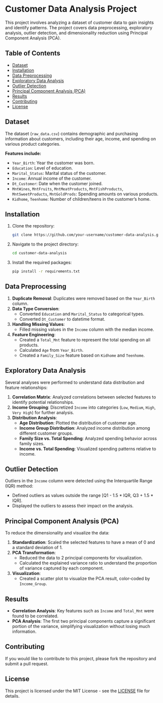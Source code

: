 # Customer Data Analysis Project

This project involves analyzing a dataset of customer data to gain insights and identify patterns. The project covers data preprocessing, exploratory analysis, outlier detection, and dimensionality reduction using Principal Component Analysis (PCA).

## Table of Contents
- [Dataset](#dataset)
- [Installation](#installation)
- [Data Preprocessing](#data-preprocessing)
- [Exploratory Data Analysis](#exploratory-data-analysis)
- [Outlier Detection](#outlier-detection)
- [Principal Component Analysis (PCA)](#principal-component-analysis-pca)
- [Results](#results)
- [Contributing](#contributing)
- [License](#license)

## Dataset
The dataset (`raw_data.csv`) contains demographic and purchasing information about customers, including their age, income, and spending on various product categories.

**Features include:**
- `Year_Birth`: Year the customer was born.
- `Education`: Level of education.
- `Marital_Status`: Marital status of the customer.
- `Income`: Annual income of the customer.
- `Dt_Customer`: Date when the customer joined.
- `MntWines`, `MntFruits`, `MntMeatProducts`, `MntFishProducts`, `MntSweetProducts`, `MntGoldProds`: Spending amounts on various products.
- `Kidhome`, `Teenhome`: Number of children/teens in the customer’s home.

## Installation

1. Clone the repository:
    ```bash
    git clone https://github.com/your-username/customer-data-analysis.git
    ```
2. Navigate to the project directory:
    ```bash
    cd customer-data-analysis
    ```
3. Install the required packages:
    ```bash
    pip install -r requirements.txt
    ```

## Data Preprocessing

1. **Duplicate Removal**: Duplicates were removed based on the `Year_Birth` column.
2. **Data Type Conversion**:
   - Converted `Education` and `Marital_Status` to categorical types.
   - Converted `Dt_Customer` to datetime format.
3. **Handling Missing Values**:
   - Filled missing values in the `Income` column with the median income.
4. **Feature Engineering**:
   - Created a `Total_Mnt` feature to represent the total spending on all products.
   - Calculated `Age` from `Year_Birth`.
   - Created a `Family_Size` feature based on `Kidhome` and `Teenhome`.

## Exploratory Data Analysis

Several analyses were performed to understand data distribution and feature relationships:

1. **Correlation Matrix**: Analyzed correlations between selected features to identify potential relationships.
2. **Income Grouping**: Discretized `Income` into categories (`Low`, `Medium`, `High`, `Very High`) for further analysis.
3. **Distribution Analysis**:
   - **Age Distribution**: Plotted the distribution of customer age.
   - **Income Group Distribution**: Analyzed income distribution among different customer groups.
   - **Family Size vs. Total Spending**: Analyzed spending behavior across family sizes.
   - **Income vs. Total Spending**: Visualized spending patterns relative to income.

## Outlier Detection

Outliers in the `Income` column were detected using the Interquartile Range (IQR) method:
- Defined outliers as values outside the range [Q1 - 1.5 * IQR, Q3 + 1.5 * IQR].
- Displayed the outliers to assess their impact on the analysis.

## Principal Component Analysis (PCA)

To reduce the dimensionality and visualize the data:

1. **Standardization**: Scaled the selected features to have a mean of 0 and a standard deviation of 1.
2. **PCA Transformation**:
   - Reduced the data to 2 principal components for visualization.
   - Calculated the explained variance ratio to understand the proportion of variance captured by each component.
3. **Visualization**:
   - Created a scatter plot to visualize the PCA result, color-coded by `Income_Group`.

## Results

- **Correlation Analysis**: Key features such as `Income` and `Total_Mnt` were found to be correlated.
- **PCA Analysis**: The first two principal components capture a significant portion of the variance, simplifying visualization without losing much information.

## Contributing

If you would like to contribute to this project, please fork the repository and submit a pull request.

## License

This project is licensed under the MIT License - see the [LICENSE](LICENSE) file for details.

